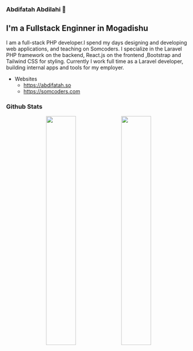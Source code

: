 ### Abdifatah Abdilahi 👋
## I'm a Fullstack Enginner in Mogadishu

I am a full-stack PHP developer.I spend my days designing and developing web applications, and teaching on Somcoders. I specialize in the Laravel PHP framework on the backend, React.js on the frontend ,Bootstrap and Tailwind CSS for styling. Currently I work full time as a Laravel developer, building internal apps and tools for my employer.

- Websites
  - https://abdifatah.so
  - https://somcoders.com


### Github Stats  
<div align="center"><img src="https://github-readme-stats.vercel.app/api?username=abdifatahz&show_icons=true&locale=en" align="center" width="40%"/>
<img src="https://github-readme-streak-stats.herokuapp.com/?user=abdifatahz" align="center" width="40%"/>
</div> 
